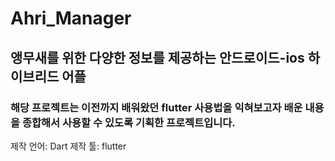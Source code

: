 # Ahri_Manager
## 앵무새를 위한 다양한 정보를 제공하는 안드로이드-ios 하이브리드 어플

### 해당 프로젝트는 이전까지 배워왔던 flutter 사용법을 익혀보고자 배운 내용을 종합해서 사용할 수 있도록 기획한 프로젝트입니다.
제작 언어: Dart
제작 툴: flutter
